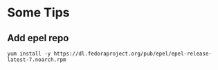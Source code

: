 # Some Tips

## Add epel repo

```
yum install -y https://dl.fedoraproject.org/pub/epel/epel-release-latest-7.noarch.rpm
```
